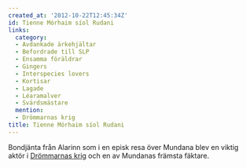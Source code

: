 ```yaml
---
created_at: '2012-10-22T12:45:34Z'
id: Tienne Mórhaim síol Rudani
links:
  category:
  - Avdankade ärkehjältar
  - Befordrade till SLP
  - Ensamma föräldrar
  - Gingers
  - Interspecies lovers
  - Kortisar
  - Lagade
  - Léaramalver
  - Svärdsmästare
  mention:
  - Drömmarnas krig
title: Tienne Mórhaim síol Rudani
---
```


Bondjänta från Alarinn som i en episk resa över Mundana blev en viktig aktör i [Drömmarnas krig] och
en av Mundanas främsta fäktare.

  [Drömmarnas krig]: Drömmarnas_krig